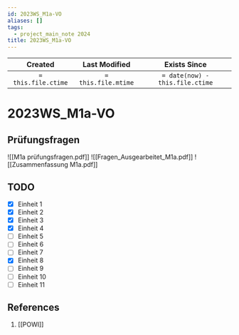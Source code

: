 ```yaml
---
id: 2023WS_M1a-VO
aliases: []
tags:
  - project_main_note 2024
title: 2023WS_M1a-VO
---
```

|     Created      |  Last Modified   |       Exists Since        |
|:----------------:|:----------------:|:----------------:|
| `= this.file.ctime` | `= this.file.mtime` | `= date(now) - this.file.ctime`|

# 2023WS_M1a-VO

## Prüfungsfragen
![[M1a prüfungsfragen.pdf]]
![[Fragen_Ausgearbeitet_M1a.pdf]]
![[Zusammenfassung M1a.pdf]]
## TODO
- [x] Einheit 1
- [x] Einheit 2
- [x] Einheit 3
- [x] Einheit 4
- [ ] Einheit 5
- [ ] Einheit 6
- [ ] Einheit 7
- [x] Einheit 8
- [ ] Einheit 9
- [ ] Einheit 10
- [ ] Einheit 11

## References
1.  [[POWI]]

